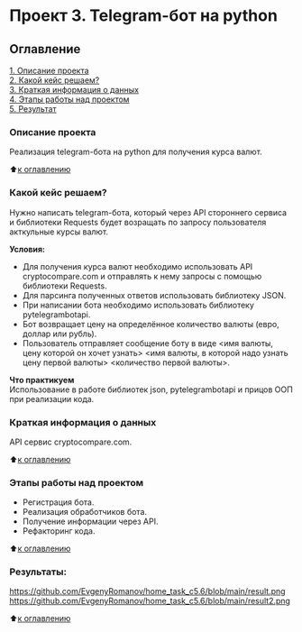 # Проект 3. Telegram-бот на python

## Оглавление  
[1. Описание проекта](https://github.com/EvgenyRomanov/home_task_c5.6/blob/main/README.md#описание-проекта)  
[2. Какой кейс решаем?](https://github.com/EvgenyRomanov/home_task_c5.6/blob/main/README.md#какой-кейс-решаем)  
[3. Краткая информация о данных](https://github.com/EvgenyRomanov/home_task_c5.6/blob/main/README.md#краткая-информация-о-данных)  
[4. Этапы работы над проектом](https://github.com/EvgenyRomanov/home_task_c5.6/blob/main/README.md#этапы-работы-над-проектом)  
[5. Результат](https://github.com/EvgenyRomanov/home_task_c5.6/blob/main/README.md#результаты)    


### Описание проекта    
Реализация telegram-бота на python для получения курса валют.

:arrow_up:[к оглавлению](https://github.com/EvgenyRomanov/home_task_c5.6/blob/main/README.md#оглавление)


### Какой кейс решаем?    
Нужно написать telegram-бота, который через API стороннего сервиса и библиотеки Requests будет возращать по запросу пользователя акткульные курсы валют.

**Условия:**  
- Для получения курса валют необходимо использовать API cryptocompare.com и отправлять к нему запросы с помощью библиотеки Requests.
- Для парсинга полученных ответов использовать библиотеку JSON.
- При написании бота необходимо использовать библиотеку pytelegrambotapi.
- Бот возвращает цену на определённое количество валюты (евро, доллар или рубль).
- Пользователь отправляет сообщение боту в виде <имя валюты, цену которой он хочет узнать> <имя валюты, в которой надо узнать цену первой валюты> <количество первой валюты>.

**Что практикуем**     
Использование в работе библиотек json, pytelegrambotapi и прицов ООП при реализации кода.



### Краткая информация о данных
API сервис cryptocompare.com.
  
:arrow_up:[к оглавлению](https://github.com/EvgenyRomanov/home_task_c5.6/blob/main/README.md#оглавление)


### Этапы работы над проектом  
- Регистрация бота.
- Реализация обработчиков бота.
- Получение информации через API.
- Рефакторинг кода.

:arrow_up:[к оглавлению](https://github.com/EvgenyRomanov/home_task_c5.6/blob/main/README.md#оглавление)


### Результаты:  
https://github.com/EvgenyRomanov/home_task_c5.6/blob/main/result.png
https://github.com/EvgenyRomanov/home_task_c5.6/blob/main/result2.png

:arrow_up:[к оглавлению](https://github.com/EvgenyRomanov/home_task_c5.6/blob/main/README.md#оглавление)

